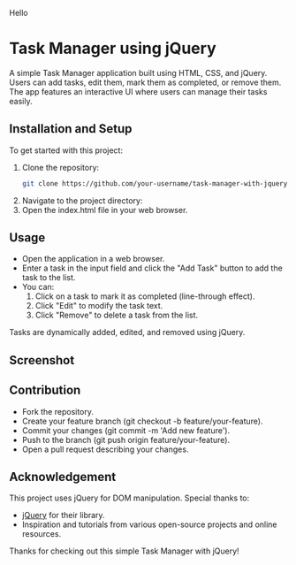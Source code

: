 Hello

# Task Manager using jQuery

A simple Task Manager application built using HTML, CSS, and jQuery. Users can add tasks, edit them, mark them as completed, or remove them. The app features an interactive UI where users can manage their tasks easily.

## Installation and Setup

To get started with this project:

1. Clone the repository:
   ```bash
   git clone https://github.com/your-username/task-manager-with-jquery.git
2. Navigate to the project directory:
3. Open the index.html file in your web browser.

## Usage
- Open the application in a web browser.
- Enter a task in the input field and click the "Add Task" button to add the task to the list.
- You can:
  1. Click on a task to mark it as completed (line-through effect).
  2. Click "Edit" to modify the task text.
  3. Click "Remove" to delete a task from the list.

Tasks are dynamically added, edited, and removed using jQuery.

## Screenshot

## Contribution
- Fork the repository.
- Create your feature branch (git checkout -b feature/your-feature).
- Commit your changes (git commit -m 'Add new feature').
- Push to the branch (git push origin feature/your-feature).
- Open a pull request describing your changes.

## Acknowledgement

This project uses jQuery for DOM manipulation. Special thanks to:

- [jQuery](https://jquery.com/) for their library.
- Inspiration and tutorials from various open-source projects and online resources.

Thanks for checking out this simple Task Manager with jQuery!
